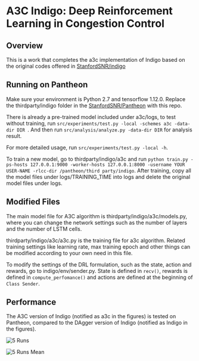 # A3C Indigo: Deep Reinforcement Learning in Congestion Control
## Overview
This is a work that completes the a3c implementation of Indigo based on the original codes offered in [StanfordSNR/indigo](https://github.com/StanfordSNR/indigo)

## Running on Pantheon
Make sure your environment is Python 2.7 and tensorflow 1.12.0. Replace the thirdparty/indigo folder in the [StanfordSNR/Pantheon](https://github.com/StanfordSNR/pantheon) with this repo.

There is already a pre-trained model included under a3c/logs, to test without training, run ```src/experiments/test.py -local -schemes a3c -data-dir DIR ```. And then run ```src/analysis/analyze.py -data-dir DIR``` for analysis result. 

For more detailed usage, run ```src/experiments/test.py -local -h```.

To train a new model, go to thirdparty/indigo/a3c and run ```python train.py -ps-hosts 127.0.0.1:9000 -worker-hosts 127.0.0.1:8000 -username YOUR USER-NAME -rlcc-dir /pantheon/third party/indigo```. After training, copy all the model files under logs/TRAINING_TIME into logs and delete the original model files under logs.

## Modified Files
The main model file for A3C algorithm is thirdparty/indigo/a3c/models.py, where you can change the network settings such as the number of layers and the number of LSTM cells.

thirdparty/indigo/a3c/a3c.py is the training file for a3c algorithm. Related training settings like learning rate, max training epoch and other things can be modified according to your own need in this file.

To modify the settings of the DRL formulation, such as the state, action and rewards, go to indigo/env/sender.py. State is defined in ```recv()```, rewards is defined in ```compute_perfomance()``` and actions are defined at the beginning of ```Class Sender```.

## Performance
The A3C version of Indigo (notified as a3c in the figures) is tested on Pantheon, compared to the DAgger version of Indigo (notified as Indigo in the figures).

![5 Runs](https://github.com/caoshiyi/a3c_indigo/blob/master/performance/pantheon_summary.png?raw=true)

![5 Runs Mean](https://github.com/caoshiyi/a3c_indigo/blob/master/performance/pantheon_summary_mean.png?raw=true)
